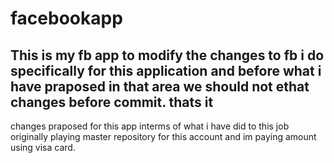 # facebookapp
This is my fb app to modify the changes to fb
i do specifically for this application
and before what i have praposed in that area
we should not ethat changes before commit.
thats it
-------------------------------------------------
changes praposed for this app interms of what i have did to this job originally 
playing master repository for this account
and im paying amount using visa card.
